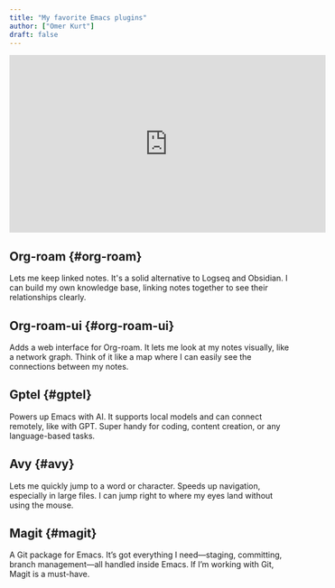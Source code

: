 ```yaml
---
title: "My favorite Emacs plugins"
author: ["Omer Kurt"]
draft: false
---
```


<iframe width="560" height="315" src="https://www.youtube-nocookie.com/embed/aAAcEn9uLMk?si=Qsll4hH8eDw6iN6W" title="YouTube video player" frameborder="0" allow="accelerometer; autoplay; clipboard-write; encrypted-media; gyroscope; picture-in-picture; web-share" referrerpolicy="strict-origin-when-cross-origin" allowfullscreen></iframe>


## Org-roam {#org-roam}

Lets me keep linked notes. It's a solid alternative to Logseq and Obsidian. I can build my own knowledge base, linking notes together to see their relationships clearly.


## Org-roam-ui {#org-roam-ui}

Adds a web interface for Org-roam. It lets me look at my notes visually, like a network graph. Think of it like a map where I can easily see the connections between my notes.


## Gptel {#gptel}

Powers up Emacs with AI. It supports local models and can connect remotely, like with GPT. Super handy for coding, content creation, or any language-based tasks.


## Avy {#avy}

Lets me quickly jump to a word or character. Speeds up navigation, especially in large files. I can jump right to where my eyes land without using the mouse.


## Magit {#magit}

A Git package for Emacs. It’s got everything I need—staging, committing, branch management—all handled inside Emacs. If I’m working with Git, Magit is a must-have.
